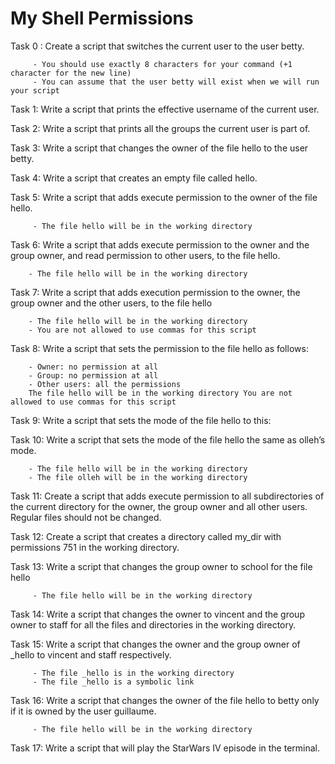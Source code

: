 # My Shell Permissions
Task 0 : 
         Create a script that switches the current user to the user betty.

         - You should use exactly 8 characters for your command (+1 character for the new line)
         - You can assume that the user betty will exist when we will run your script

Task 1: 
         Write a script that prints the effective username of the current user.

Task 2:
         Write a script that prints all the groups the current user is part of.

Task 3: 
         Write a script that changes the owner of the file hello to the user betty.

Task 4:
         Write a script that creates an empty file called hello.

Task 5: 
         Write a script that adds execute permission to the owner of the file hello.

         - The file hello will be in the working directory

Task 6: 
        Write a script that adds execute permission to the owner and the group owner, and read permission to other users, to the file hello.

        - The file hello will be in the working directory

Task 7:
        Write a script that adds execution permission to the owner, the group owner and the other users, to the file hello

        - The file hello will be in the working directory
        - You are not allowed to use commas for this script

Task 8: 
        Write a script that sets the permission to the file hello as follows:

        - Owner: no permission at all
        - Group: no permission at all
        - Other users: all the permissions
        The file hello will be in the working directory You are not allowed to use commas for this script

Task 9:
        Write a script that sets the mode of the file hello to this:


Task 10:
        Write a script that sets the mode of the file hello the same as olleh’s mode.

        - The file hello will be in the working directory
        - The file olleh will be in the working directory

Task 11:
         Create a script that adds execute permission to all subdirectories of the current directory for the owner,
         the group owner and all other users. Regular files should not be changed.

Task 12:
         Create a script that creates a directory called my_dir with permissions 751 in the working directory.


Task 13:
         Write a script that changes the group owner to school for the file hello

         - The file hello will be in the working directory
        
Task 14:
         Write a script that changes the owner to vincent and the group owner to staff for all the files and directories in the working directory.

Task 15: 
         Write a script that changes the owner and the group owner of _hello to vincent and staff respectively.

         - The file _hello is in the working directory
         - The file _hello is a symbolic link

Task 16:
         Write a script that changes the owner of the file hello to betty only if it is owned by the user guillaume.

         - The file hello will be in the working directory

Task 17:
         Write a script that will play the StarWars IV episode in the terminal.
       
